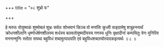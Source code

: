 +++
title = "०८ शुभ्रो वः"

+++

हे मरुतः वोयुष्माकं शुष्मोबलं शुभ्रः सर्वतः शोभमानं किञ्च वो मनांसि क्रुध्मी सङ्ग्रामेषु शत्रुहननार्थं क्रोधनशीलानि धृष्णोर्धर्षणशीलस्य शर्धस्य बलवतोयुष्मदीयस्य गणस्य धुनिः वृक्षादीनां कम्पयितुः वेगः मुनिरिव मननान्मुनिः स्तोता सयथा बहुविधं शब्दमुत्पादयति एवं बहुविधशब्दस्योत्पादकइत्यर्थः ॥ ८ ॥
